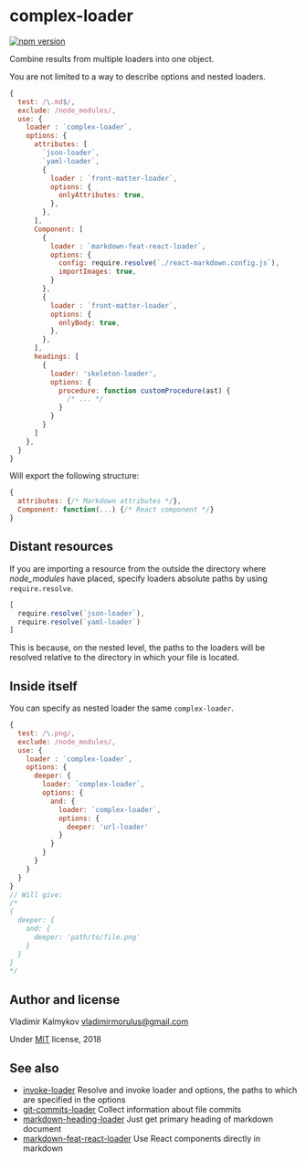 complex-loader
==

[![npm version](https://img.shields.io/npm/v/complex-loader.svg)](https://www.npmjs.com/package/complex-loader)

Combine results from multiple loaders into one object.

You are not limited to a way to describe options and nested loaders.

```js
{
  test: /\.md$/,
  exclude: /node_modules/,
  use: {
    loader : `complex-loader`,
    options: {
      attributes: [
        `json-loader`,
        `yaml-loader`,
        {
          loader : `front-matter-loader`,
          options: {
            onlyAttributes: true,
          },
        },
      ],
      Component: [
        {
          loader : `markdown-feat-react-loader`,
          options: {
            config: require.resolve(`./react-markdown.config.js`),
            importImages: true,
          }
        },
        {
          loader : `front-matter-loader`,
          options: {
            onlyBody: true,
          },
        },
      ],
      headings: [
        {
          loader: 'skeleton-loader',
          options: {
            procedure: function customProcedure(ast) {
              /* ... */
            }
          }
        }
      ]
    },
  }
}
```

Will export the following structure:

```js
{
  attributes: {/* Markdown attributes */},
  Component: function(...) {/* React component */}
}
```

Distant resources
--

If you are importing a resource from the outside the directory where *node_modules* have placed, specify loaders absolute paths by using `require.resolve`.

```js
[
  require.resolve(`json-loader`),
  require.resolve(`yaml-loader`)
]
```

This is because, on the nested level, the paths to the loaders will be resolved relative to the directory in which your file is located.

Inside itself
--

You can specify as nested loader the same `complex-loader`.

```js
{
  test: /\.png/,
  exclude: /node_modules/,
  use: {
    loader : `complex-loader`,
    options: {
      deeper: {
        loader: `complex-loader`,
        options: {
          and: {
            loader: `complex-loader`,
            options: {
              deeper: 'url-loader'
            }
          }
        }
      }
    }
  }
}
// Will give:
/*
{
  deeper: {
    and: {
      deeper: 'path/to/file.png'
    }
  }
}
*/
```

Author and license
--

Vladimir Kalmykov <vladimirmorulus@gmail.com>

Under [MIT](https://github.com/morulus/complex-loader/blob/master/LICENSE) license, 2018

See also
--

- [invoke-loader](https://github.com/morulus/invoke-loader) Resolve and invoke loader and options, the paths to which are specified in the options
- [git-commits-loader](https://github.com/morulus/git-commits-loader) Collect information about file commits
- [markdown-heading-loader](https://github.com/morulus/markdown-heading-loader) Just get primary heading of markdown document
- [markdown-feat-react-loader](https://github.com/morulus/markdown-feat-react-loader) Use React components directly in markdown
